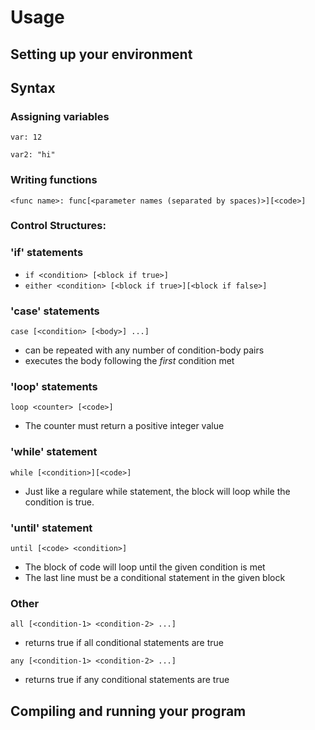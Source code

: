 # Usage
## Setting up your environment

## Syntax
### Assigning variables
`var: 12`

`var2: "hi"`

### Writing functions
```
<func name>: func[<parameter names (separated by spaces)>][<code>]

```

### Control Structures:
### 'if' statements
- `if <condition> [<block if true>]`
- `either <condition> [<block if true>][<block if false>] `

### 'case' statements
`case [<condition> [<body>] ...]`
- can be repeated with any number of condition-body pairs
- executes the body following the *first* condition met

### 'loop' statements
`loop <counter> [<code>] `
- The counter must return a positive integer value

### 'while' statement
`while [<condition>][<code>]`
- Just like a regulare while statement, the block will loop while the condition is true.
### 'until' statement
`until [<code> <condition>]`
- The block of code will loop until the given condition is met
- The last line must be a conditional statement in the given block

### Other
`all [<condition-1> <condition-2> ...]`
-  returns true if all conditional statements are true

`any [<condition-1> <condition-2> ...]`
- returns true if any conditional statements are true
## Compiling and running your program
